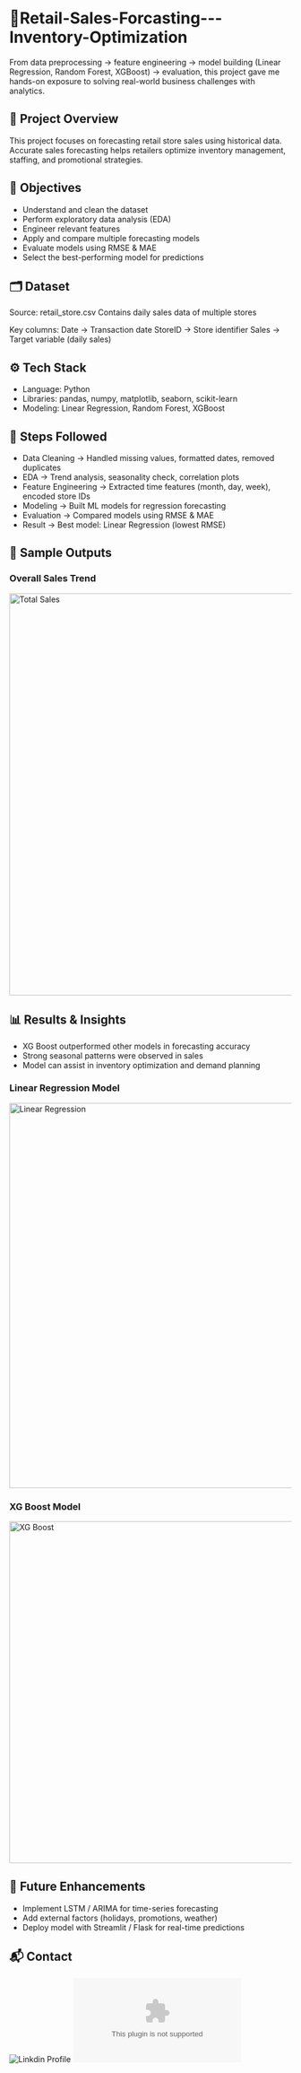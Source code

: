 # 🛒Retail-Sales-Forcasting---Inventory-Optimization
From data preprocessing → feature engineering → model building (Linear Regression, Random Forest, XGBoost) → evaluation, this project gave me hands-on exposure to solving real-world business challenges with analytics.

## 📌 Project Overview 
This project focuses on forecasting retail store sales using historical data. Accurate sales forecasting helps retailers optimize inventory management, staffing, and promotional strategies.

## 🎯 Objectives
- Understand and clean the dataset
- Perform exploratory data analysis (EDA)
- Engineer relevant features
- Apply and compare multiple forecasting models
- Evaluate models using RMSE & MAE
- Select the best-performing model for predictions

## 🗂 Dataset
Source: retail_store.csv
Contains daily sales data of multiple stores

Key columns:
Date → Transaction date
StoreID → Store identifier
Sales → Target variable (daily sales)

## ⚙️ Tech Stack
- Language: Python
- Libraries: pandas, numpy, matplotlib, seaborn, scikit-learn
- Modeling: Linear Regression, Random Forest, XGBoost

## 🔑 Steps Followed
- Data Cleaning → Handled missing values, formatted dates, removed duplicates
- EDA → Trend analysis, seasonality check, correlation plots
- Feature Engineering → Extracted time features (month, day, week), encoded store IDs
- Modeling → Built ML models for regression forecasting
- Evaluation → Compared models using RMSE & MAE
- Result → Best model: Linear Regression (lowest RMSE)

## 📸 Sample Outputs
### Overall Sales Trend
<img width="1341" height="717" alt="Total Sales" src="https://github.com/user-attachments/assets/e3aca10d-df02-4b0c-b695-5de56ec19e5a" />

## 📊 Results & Insights
- XG Boost outperformed other models in forecasting accuracy
- Strong seasonal patterns were observed in sales
- Model can assist in inventory optimization and demand planning

### Linear Regression Model
<img width="1128" height="687" alt="Linear Regression" src="https://github.com/user-attachments/assets/48d950a3-3bcb-40bf-ba2b-1b1dcf16acb5" />

### XG Boost Model
<img width="1155" height="610" alt="XG Boost " src="https://github.com/user-attachments/assets/366cf690-d04e-4453-80a9-88776642bb23" />

## 🚀 Future Enhancements
- Implement LSTM / ARIMA for time-series forecasting
- Add external factors (holidays, promotions, weather)
- Deploy model with Streamlit / Flask for real-time predictions

## 📬 Contact
![Linkdin Profile](www.linkedin.com/in/ankita-ahirrao7)
![Email](ankitaahirrao6@gmail.com)




